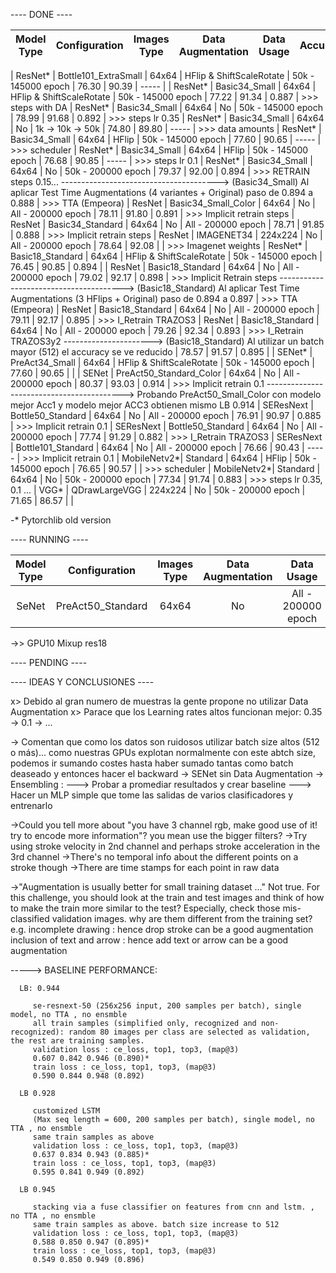 
---- DONE ----

|  Model Type |       Configuration      | Images Type |     Data Augmentation    |     Data Usage     | Accuracy@1 | Accuracy@3 | Leaderboard |
|:-----------:|:------------------------:|:-----------:|:------------------------:|:------------------:|:----------:|:----------:|:-----------:|

|   ResNet*   |   Bottle101_ExtraSmall   |    64x64    | HFlip & ShiftScaleRotate | 50k - 145000 epoch |    76.30   |    90.39   |    -----    |
|   ResNet*   |       Basic34_Small      |    64x64    | HFlip & ShiftScaleRotate | 50k - 145000 epoch |    77.22   |    91.34   |    0.887    | >>> steps with DA
|   ResNet*   |       Basic34_Small      |    64x64    |            No            | 50k - 145000 epoch |    78.99   |    91.68   |    0.892    | >>> steps lr 0.35
|   ResNet*   |       Basic34_Small      |    64x64    |            No            |  1k -> 10k -> 50k  |    74.80   |    89.80   |    -----    | >>> data amounts
|   ResNet*   |       Basic34_Small      |    64x64    |           HFlip          | 50k - 145000 epoch |    77.60   |    90.65   |    -----    | >>> scheduler
|   ResNet*   |       Basic34_Small      |    64x64    |           HFlip          | 50k - 145000 epoch |    76.68   |    90.85   |    -----    | >>> steps lr 0.1
|   ResNet*   |       Basic34_Small      |    64x64    |            No            | 50k - 200000 epoch |    79.37   |    92.00   |    0.894    | >>> RETRAIN steps 0.15...
---------------------------------------> (Basic34_Small) Al aplicar Test Time Augmentations (4 variantes + Original) paso de 0.894 a  0.888    | >>> TTA (Empeora)
|   ResNet    |   Basic34_Small_Color    |    64x64    |            No            | All - 200000 epoch |    78.11   |    91.80   |    0.891    | >>> Implicit retrain steps
|   ResNet    |     Basic34_Standard     |    64x64    |            No            | All - 200000 epoch |    78.71   |    91.85   |    0.888    | >>> Implicit retrain steps
|   ResNet    |        IMAGENET34        |   224x224   |            No            | All - 200000 epoch |    78.64   |    92.08   |             | >>> Imagenet weights
|   ResNet*   |     Basic18_Standard     |    64x64    | HFlip & ShiftScaleRotate | 50k - 145000 epoch |    76.45   |    90.85   |    0.894    |
|   ResNet    |     Basic18_Standard     |    64x64    |            No            | All - 200000 epoch |    79.02   |    92.17   |    0.898    | >>> Implicit Retrain steps
---------------------------------------> (Basic18_Standard) Al aplicar Test Time Augmentations (3 HFlips + Original) paso de 0.894 a  0.897    | >>> TTA (Empeora)
|   ResNet    |     Basic18_Standard     |    64x64    |            No            | All - 200000 epoch |    79.11   |    92.17   |    0.895    | >>> I_Retrain TRAZOS3
|   ResNet    |     Basic18_Standard     |    64x64    |            No            | All - 200000 epoch |    79.26   |    92.34   |    0.893    | >>> I_Retrain TRAZOS3y2
----------------------> (Basic18_Standard) Al utilizar un batch mayor (512) el accuracy se ve reducido |    78.57   |    91.57   |    0.895    |
|   SENet*    |      PreAct34_Small      |    64x64    | HFlip & ShiftScaleRotate | 50k - 145000 epoch |    77.60   |    90.65   |             |
|   SENet     |  PreAct50_Standard_Color |    64x64    |            No            | All - 200000 epoch |    80.37   |    93.03   |    0.914    | >>> Implicit retrain 0.1
------------------------------------------> Probando PreAct50_Small_Color con modelo mejor Acc1 y modelo mejor ACC3 obtienen mismo LB 0.914
|  SEResNext  |     Bottle50_Standard    |    64x64    |            No            | All - 200000 epoch |    76.91   |    90.97   |    0.885    | >>> Implicit retrain 0.1
|  SEResNext  |     Bottle50_Standard    |    64x64    |            No            | All - 200000 epoch |    77.74   |    91.29   |    0.882    | >>> I_Retrain TRAZOS3
|  SEResNext  |    Bottle101_Standard    |    64x64    |            No            | All - 200000 epoch |    76.66   |    90.43   |    -----    | >>> Implicit retrain 0.1
| MobileNetv2*|         Standard         |    64x64    |           HFlip          | 50k - 145000 epoch |    76.65   |    90.57   |             | >>> scheduler
| MobileNetv2*|         Standard         |    64x64    |            No            | 50k - 200000 epoch |    77.34   |    91.74   |    0.883    | >>> steps lr 0.35, 0.1 ...
|    VGG*     |      QDrawLargeVGG       |   224x224   |            No            | 50k - 200000 epoch |    71.65   |    86.57   |             |


-* Pytorchlib old version

---- RUNNING ----

|   Model Type  |     Configuration    | Images Type |     Data Augmentation    |     Data Usage     |    GPU    |
|:-------------:|:--------------------:|:-----------:|:------------------------:|:------------------:|:---------:|
|     SeNet     |  PreAct50_Standard   |    64x64    |            No            | All - 200000 epoch |    P12    | >>> Implicit retrain 0.1
->> GPU10 Mixup res18


---- PENDING ----


---- IDEAS Y CONCLUSIONES ----

  x> Debido al gran numero de muestras la gente propone no utilizar Data Augmentation
  x> Parace que los Learning rates altos funcionan mejor: 0.35 -> 0.1 -> ...
  
  -> Comentan que como los datos son ruidosos utilizar batch size altos (512 o más)...
     como nuestras GPUs explotan normalmente con este abtch size, podemos ir sumando costes
     hasta haber sumado tantas como batch deaseado y entonces hacer el backward
  -> SENet sin Data Augmentation
  -> Ensembling :
       ---> Probar a promediar resultados y crear baseline
       ---> Hacer un MLP simple que tome las salidas de varios clasificadores y entrenarlo

  ->Could you tell more about "you have 3 channel rgb, make good use of it! try to encode more information"? you mean use the bigger filters?
     ->Try using stroke velocity in 2nd channel and perhaps stroke acceleration in the 3rd channel
     ->There's no temporal info about the different points on a stroke though
     ->There are time stamps for each point in raw data


  ->"Augmentation is usually better for small training dataset …"
        Not true.
        For this challenge, you should look at the train and test images and think of how to make the train more similar to the test?
        Especially, check those mis-classified validation images. why are them different from the training set?
        e.g.
        incomplete drawing : hence drop stroke can be a good augmentation
        inclusion of text and arrow : hence add text or arrow can be a good augmentation 


   -----> BASELINE PERFORMANCE:

      LB: 0.944

         se-resnext-50 (256x256 input, 200 samples per batch), single model, no TTA , no ensmble
         all train samples (simplified only, recognized and non-recognized): random 80 images per class are selected as validation, the rest are training samples.
         validation loss : ce_loss, top1, top3, (map@3)
         0.607 0.842 0.946 (0.890)*
         train loss : ce_loss, top1, top3, (map@3)
         0.590 0.844 0.948 (0.892)

      LB 0.928

         customized LSTM
         (Max seq length = 600, 200 samples per batch), single model, no TTA , no ensmble
         same train samples as above
         validation loss : ce_loss, top1, top3, (map@3)
         0.637 0.834 0.943 (0.885)*
         train loss : ce_loss, top1, top3, (map@3)
         0.595 0.841 0.949 (0.892)

      LB 0.945

         stacking via a fuse classifier on features from cnn and lstm. , no TTA , no ensmble
         same train samples as above. batch size increase to 512
         validation loss : ce_loss, top1, top3, (map@3)
         0.588 0.850 0.947 (0.895)*
         train loss : ce_loss, top1, top3, (map@3)
         0.549 0.850 0.949 (0.896)

